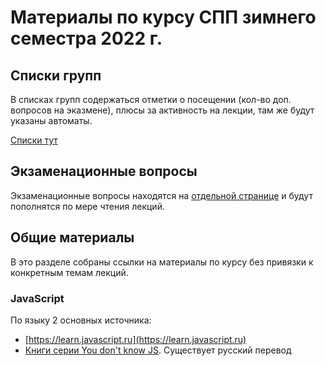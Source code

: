 # Материалы по курсу СПП зимнего семестра 2022 г.

## Списки групп
В списках групп содержаться отметки о посещении (кол-во доп. вопросов на эказмене), плюсы за активность на лекции, там же будут указаны автоматы.

[Списки тут](https://1drv.ms/x/s!AsgvdXplEGYVnnoU-lXrJAXqyvHF?e=Vuojoc)

## Экзаменационные вопросы
Экзаменационные вопросы находятся на [отдельной странице](/exam_questions.md) и будут пополнятся по мере чтения лекций.

## Общие материалы

В это разделе собраны ссылки на материалы по курсу без привязки к конкретным темам лекций.

### JavaScript

По языку 2 основных источника:
* [https://learn.javascript.ru](https://learn.javascript.ru)
* [Книги серии You don't know JS](https://github.com/getify/You-Dont-Know-JS/tree/1st-ed). Существует русский перевод
  